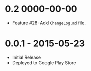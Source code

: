 0.2 0000-00-00
==============
* Feature #28: Add `ChangeLog.md` file.


0.0.1 - 2015-05-23
==================

* Initial Release
* Deployed to Google Play Store
